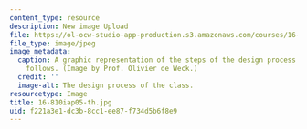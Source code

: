 ```yaml
---
content_type: resource
description: New image Upload
file: https://ol-ocw-studio-app-production.s3.amazonaws.com/courses/16-810-engineering-design-and-rapid-prototyping-january-iap-2005/f221a3e1dc3b8cc1ee87f734d5b6f8e9_16-810iap05-th.jpg
file_type: image/jpeg
image_metadata:
  caption: A graphic representation of the steps of the design process that the class
    follows. (Image by Prof. Olivier de Weck.)
  credit: ''
  image-alt: The design process of the class.
resourcetype: Image
title: 16-810iap05-th.jpg
uid: f221a3e1-dc3b-8cc1-ee87-f734d5b6f8e9
---
```

